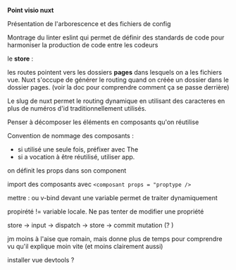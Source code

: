 **Point visio nuxt**

Présentation de l'arborescence et des fichiers de config

Montrage du linter eslint qui permet de définir des standards de code pour harmoniser la production de code entre les codeurs

le **store** :

les routes pointent vers les dossiers **pages** dans lesquels on a les fichiers vue. Nuxt s'occupe de générer le routing  quand on créée un dossier dans le dossier pages.
(voir la doc pour comprendre comment ça se passe derrière)

Le slug de nuxt permet le routing dynamique en utilisant des caracteres en plus de numéros d'id traditionnellement utilisés.

Penser à décomposer les éléments en composants qu'on réutilise

Convention de nommage des composants : 
- si utilisé une seule fois, préfixer avec The
- si a vocation à être réutilisé, utiliser app.

on définit les props dans son component

import des composants avec ``<composant props = "proptype />``

mettre : ou v-bind devant une variable permet de traiter dynamiquement

propirété != variable locale. Ne pas tenter de modifier une propriété

store -> input -> dispatch -> store -> commit mutation (? )

jm moins à l'aise que romain, mais donne plus de temps pour comprendre vu qu'il explique moin vite (et moins clairement aussi)

installer vue devtools ?